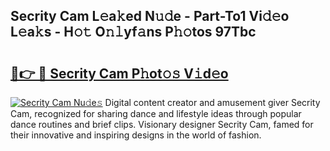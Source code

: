## Secrity Cam L𝚎a𝚔ed N𝚞𝚍e - Part-To1 Vi𝚍𝚎o L𝚎a𝚔s - H𝚘𝚝 O𝚗𝚕yf𝚊ns P𝚑𝚘tos 97Tbc

# <h2><a href="http://kf6xysm.oniu.top/?m=Secrity+Cam">🔗👉 🔴 Secrity Cam P𝚑ot𝚘𝚜 V𝚒d𝚎o</a></h2>

[![Secrity Cam Nu𝚍e𝚜](https://i.imgur.com/0qMVB7G.gif)](http://kf6xysm.oniu.top/?m=Secrity+Cam)
Digital content creator and amusement giver Secrity Cam, recognized for sharing dance and lifestyle ideas through popular dance routines and brief clips. Visionary designer Secrity Cam, famed for their innovative and inspiring designs in the world of fashion.  
